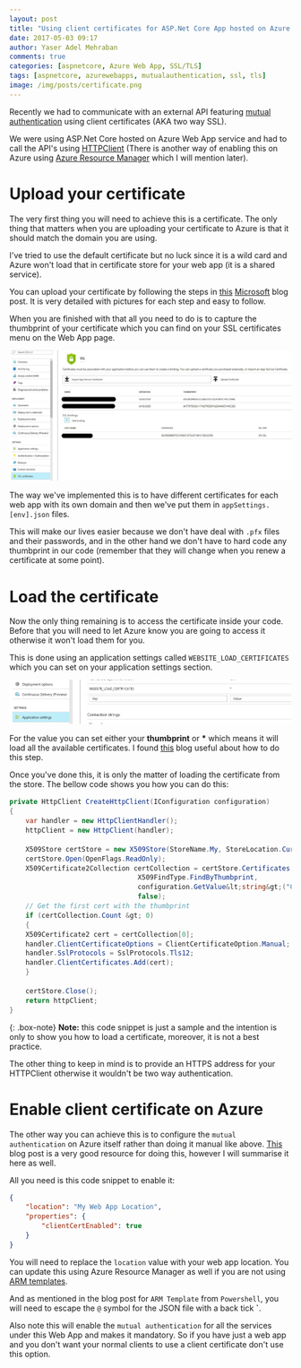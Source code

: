 ```yaml
---
layout: post
title: "Using client certificates for ASP.Net Core App hosted on Azure Web App service"
date: 2017-05-03 09:17
author: Yaser Adel Mehraban
comments: true
categories: [aspnetcore, Azure Web App, SSL/TLS]
tags: [aspnetcore, azurewebapps, mutualauthentication, ssl, tls]
image: /img/posts/certificate.png
---
```


Recently we had to communicate with an external API featuring [mutual authentication](https://en.wikipedia.org/wiki/Mutual_authentication) using client certificates (AKA two way SSL). 

We were using ASP.Net Core hosted on Azure Web App service and had to call the API's using [HTTPClient](https://msdn.microsoft.com/en-us/library/system.net.http.httpclient(v=vs.110).aspx) (There is another way of enabling this on Azure using [Azure Resource Manager](https://docs.microsoft.com/en-us/azure/azure-resource-manager/resource-group-overview) which I will mention later).

# Upload your certificate

The very first thing you will need to achieve this is a certificate. The only thing that matters when you are uploading your certificate to Azure is that it should match the domain you are using. 

I've tried to use the default certificate but no luck since it is a wild card and Azure won't load that in certificate store for your web app (it is a shared service).

You can upload your certificate by following the steps in [this](https://azure.microsoft.com/en-au/blog/using-certificates-in-azure-websites-applications/) [Microsoft](https://www.microsoft.com/en-au/) blog post. It is very detailed with pictures for each step and easy to follow. 

When you are finished with that all you need to do is to capture the thumbprint of your certificate which you can find on your SSL certificates menu on the Web App page.

![Certificate](/img/posts/cert.jpg)

The way we've implemented this is to have different certificates for each web app with its own domain and then we've put them in `appSettings.[env].json` files. 

This will make our lives easier because we don't have deal with `.pfx` files and their passwords, and in the other hand we don't have to hard code any thumbprint in our code (remember that they will change when you renew a certificate at some point).

# Load the certificate

Now the only thing remaining is to access the certificate inside your code. Before that you will need to let Azure know you are going to access it otherwise it won't load them for you. 

This is done using an application settings called `WEBSITE_LOAD_CERTIFICATES` which you can set on your application settings section.

![Load Certificate](/img/posts/loadcertappsetting.jpg)

For the value you can set either your **thumbprint** or **\*** which means it will load all the available certificates. I found [this](https://azure.microsoft.com/en-au/blog/using-certificates-in-azure-websites-applications/) blog useful about how to do this step.

Once you've done this, it is only the matter of loading the certificate from the store. The bellow code shows you how you can do this:

```cs
private HttpClient CreateHttpClient(IConfiguration configuration)
{
    var handler = new HttpClientHandler();
    httpClient = new HttpClient(handler);

    X509Store certStore = new X509Store(StoreName.My, StoreLocation.CurrentUser);
    certStore.Open(OpenFlags.ReadOnly);
    X509Certificate2Collection certCollection = certStore.Certificates.Find(
                                X509FindType.FindByThumbprint,
                                configuration.GetValue&lt;string&gt;("CertificateThumbprint"),
                                false);
    // Get the first cert with the thumbprint
    if (certCollection.Count &gt; 0)
    {
    X509Certificate2 cert = certCollection[0];
    handler.ClientCertificateOptions = ClientCertificateOption.Manual;
    handler.SslProtocols = SslProtocols.Tls12;
    handler.ClientCertificates.Add(cert);    
    }

    certStore.Close();
    return httpClient;
}
```
{: .box-note}
**Note:** this code snippet is just a sample and the intention is only to show you how to load a certificate, moreover, it is not a best practice.
    
The other thing to keep in mind is to provide an HTTPS address for your HTTPClient otherwise it wouldn't be two way authentication.
    
    
# Enable client certificate on Azure
    
The other way you can achieve this is to configure the `mutual authentication` on Azure itself rather than doing it manual like above. [This](https://docs.microsoft.com/en-us/azure/app-service-web/app-service-web-configure-tls-mutual-auth) blog post is a very good resource for doing this, however I will summarise it here as well.
    
All you need is this code snippet to enable it:

```json    
{
    "location": "My Web App Location",
    "properties": {
        "clientCertEnabled": true
    }
}
```

You will need to replace the `location` value with your web app location. You can update this using Azure Resource Manager as well if you are not using [ARM templates](https://docs.microsoft.com/en-us/azure/azure-resource-manager/resource-group-authoring-templates).

And as mentioned in the blog post for `ARM Template` from `Powershell`, you will need to escape the `@` symbol for the JSON file with a back tick **`**.

Also note this will enable the `mutual authentication` for all the services under this Web App and makes it mandatory. So if you have just a web app and you don't want your normal clients to use a client certificate don't use this option.
